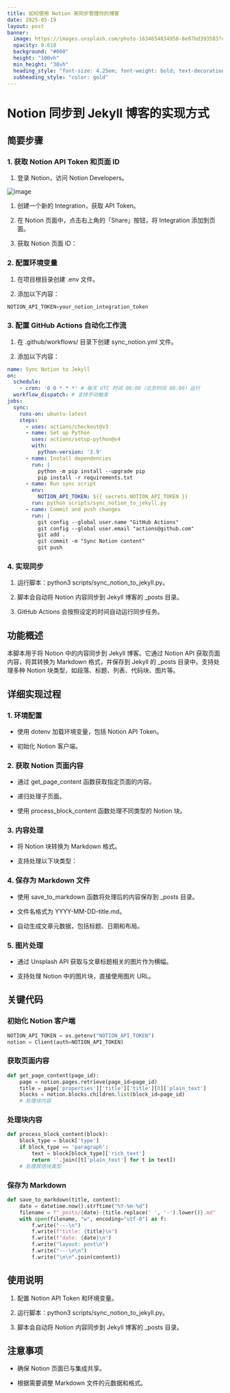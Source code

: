 ```yaml
---
title: 如何使用 Notion 来同步管理你的博客
date: 2025-05-19
layout: post
banner:
  image: https://images.unsplash.com/photo-1634654834950-8e07bd393583?crop=entropy&cs=tinysrgb&fit=max&fm=jpg&ixid=M3w2OTIwMzJ8MHwxfHJhbmRvbXx8fHx8fHx8fDE3NDc2OTMyMjR8&ixlib=rb-4.1.0&q=80&w=1080
  opacity: 0.618
  background: "#000"
  height: "100vh"
  min_height: "38vh"
  heading_style: "font-size: 4.25em; font-weight: bold; text-decoration: underline"
  subheading_style: "color: gold"
---
```


# Notion 同步到 Jekyll 博客的实现方式

## 简要步骤

### 1. 获取 Notion API Token 和页面 ID

1. 登录 Notion，访问 Notion Developers。

![image](https://prod-files-secure.s3.us-west-2.amazonaws.com/a7a0cc5a-89b9-4cda-8686-1fba0ca52f40/d19c1afe-dea5-4312-9333-786b0ba83054/image.png?X-Amz-Algorithm=AWS4-HMAC-SHA256&X-Amz-Content-Sha256=UNSIGNED-PAYLOAD&X-Amz-Credential=ASIAZI2LB4663GOQN7D4%2F20250519%2Fus-west-2%2Fs3%2Faws4_request&X-Amz-Date=20250519T222024Z&X-Amz-Expires=3600&X-Amz-Security-Token=IQoJb3JpZ2luX2VjEN7%2F%2F%2F%2F%2F%2F%2F%2F%2F%2FwEaCXVzLXdlc3QtMiJIMEYCIQCi8fFKp9Q7BW1%2BMEdd8kwKcDx9jEpzyV8DFLLELm5ffwIhANkoyu6ldQ1XaD9Mds4uGc1boKP3twvHwNQHrMJ8fQB%2BKogECJf%2F%2F%2F%2F%2F%2F%2F%2F%2F%2FwEQABoMNjM3NDIzMTgzODA1IgzEis6V3ytBPJ4LjQMq3AOL9AQ1S38noK%2BzNjrRxAlOrJ4x%2BZR1G60GHcD9Gen1ZYMhEOmrZN8SfrxCd35SQM3nMskWnWgn4wPsRkcZA8pcDPyRgGJXReGjksTne5N14IKFNifFwAppguL23ooseYfE98WEG%2Fat2jQyZeHbrLbUBhXKFL%2FzWhSy0zN%2FjTd7wLEDrSC9y%2F00oK2ckjKm6liUjLHypbZeqsEuA%2BSm3titSrAGlQmoPILJIna%2FSIbhE%2FihH6eMk2SLxxHd0F5b2wgCmd9hosHZepkeily%2FrEx9PW9euclX0vA97vqRgLHFmx%2FFx4agTtBFqWnsEJ2Cqluf3XvjNHVCGJpi75Oq60W%2FM%2FubYbjoB6HbhrkgpcXg08Eeq2uGF%2FKRbV9qMHGBGqXSpUFodkGuTjTrDr3NSIpu2XohEUkd0Nv6PkkAs87cNl7lrsgFxdJCQrjQi8KZ%2FLzBE2YB72XuTqEHGsI9pKvrvSHV6Z%2FieMIudxjq%2FCQu12tMbVQuqxUIWmeVm5trPPeU19OuGI9jmEmC1VU2RCnT69p0ldR7XzmZhv4T6sEDnSG78QTHuVhbhcD8JDz%2FXqgECmt9gjpMpVXpWwj7oYyNQAY%2FiSynTmQN8vGA83bpgHbTCKfhqwsYEgIJ7jD8x67BBjqkAfp2Eu2QDjrojQ5REj66815DxPIpJyo%2FIPZSVSMkhhkI9wRh%2BkCAhb%2Fzn0am5r7txw2vJHrx0NEI4vefvWDGkUMN%2B6VeaDL9Mgq7q5ijFjnJZomhGiFxkdbOEP0gsOOE1pkW%2FfPkPNbpRHR1OW5p3svL267mbTqVcqFfDb%2Fylo59HDutbZ%2BXdgktP88VmPyath6Y0E17IAo9Y%2Fz1ekvEaIUGv5f0&X-Amz-Signature=59236c700799406204d411b6f8d8acdbf6ff093c09b79bee75e1266ae028e051&X-Amz-SignedHeaders=host&x-id=GetObject)

1. 创建一个新的 Integration，获取 API Token。

1. 在 Notion 页面中，点击右上角的「Share」按钮，将 Integration 添加到页面。

1. 获取 Notion 页面 ID：


### 2. 配置环境变量

1. 在项目根目录创建 .env 文件。

1. 添加以下内容：

```javascript
NOTION_API_TOKEN=your_notion_integration_token
```

### 3. 配置 GitHub Actions 自动化工作流

1. 在 .github/workflows/ 目录下创建 sync_notion.yml 文件。

1. 添加以下内容：

```yaml
name: Sync Notion to Jekyll
on:
  schedule:
    - cron: '0 0 * * *' # 每天 UTC 时间 00:00（北京时间 08:00）运行
  workflow_dispatch: # 支持手动触发
jobs:
  sync:
    runs-on: ubuntu-latest
    steps:
      - uses: actions/checkout@v3
      - name: Set up Python
        uses: actions/setup-python@v4
        with:
          python-version: '3.9'
      - name: Install dependencies
        run: |
          python -m pip install --upgrade pip
          pip install -r requirements.txt
      - name: Run sync script
        env:
          NOTION_API_TOKEN: ${{ secrets.NOTION_API_TOKEN }}
        run: python scripts/sync_notion_to_jekyll.py
      - name: Commit and push changes
        run: |
          git config --global user.name "GitHub Actions"
          git config --global user.email "actions@github.com"
          git add .
          git commit -m "Sync Notion content"
          git push
```

### 4. 实现同步

1. 运行脚本：python3 scripts/sync_notion_to_jekyll.py。

1. 脚本会自动将 Notion 内容同步到 Jekyll 博客的 _posts 目录。

1. GitHub Actions 会按照设定的时间自动运行同步任务。

## 功能概述

本脚本用于将 Notion 中的内容同步到 Jekyll 博客。它通过 Notion API 获取页面内容，将其转换为 Markdown 格式，并保存到 Jekyll 的 _posts 目录中。支持处理多种 Notion 块类型，如段落、标题、列表、代码块、图片等。

## 详细实现过程

### 1. 环境配置

- 使用 dotenv 加载环境变量，包括 Notion API Token。

- 初始化 Notion 客户端。

### 2. 获取 Notion 页面内容

- 通过 get_page_content 函数获取指定页面的内容。

- 递归处理子页面。

- 使用 process_block_content 函数处理不同类型的 Notion 块。

### 3. 内容处理

- 将 Notion 块转换为 Markdown 格式。

- 支持处理以下块类型：


### 4. 保存为 Markdown 文件

- 使用 save_to_markdown 函数将处理后的内容保存到 _posts 目录。

- 文件名格式为 YYYY-MM-DD-title.md。

- 自动生成文章元数据，包括标题、日期和布局。

### 5. 图片处理

- 通过 Unsplash API 获取与文章标题相关的图片作为横幅。

- 支持处理 Notion 中的图片块，直接使用图片 URL。

## 关键代码

### 初始化 Notion 客户端

```python
NOTION_API_TOKEN = os.getenv("NOTION_API_TOKEN")
notion = Client(auth=NOTION_API_TOKEN)
```

### 获取页面内容

```python
def get_page_content(page_id):
    page = notion.pages.retrieve(page_id=page_id)
    title = page['properties']['title']['title'][0]['plain_text']
    blocks = notion.blocks.children.list(block_id=page_id)
    # 处理块内容
```

### 处理块内容

```python
def process_block_content(block):
    block_type = block['type']
    if block_type == 'paragraph':
        text = block[block_type]['rich_text']
        return ''.join([t['plain_text'] for t in text])
    # 处理其他块类型
```

### 保存为 Markdown

```python
def save_to_markdown(title, content):
    date = datetime.now().strftime("%Y-%m-%d")
    filename = f"_posts/{date}-{title.replace(' ', '-').lower()}.md"
    with open(filename, "w", encoding="utf-8") as f:
        f.write("---\n")
        f.write(f"title: {title}\n")
        f.write(f"date: {date}\n")
        f.write("layout: post\n")
        f.write("---\n\n")
        f.write("\n\n".join(content))
```

## 使用说明

1. 配置 Notion API Token 和环境变量。

1. 运行脚本：python3 scripts/sync_notion_to_jekyll.py。

1. 脚本会自动将 Notion 内容同步到 Jekyll 博客的 _posts 目录。

## 注意事项

- 确保 Notion 页面已与集成共享。

- 根据需要调整 Markdown 文件的元数据和格式。